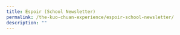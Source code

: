 ```yaml
---
title: Espoir (School Newsletter)
permalink: /the-kuo-chuan-experience/espoir-school-newsletter/
description: ""
---
```

